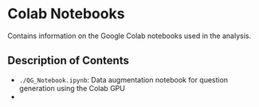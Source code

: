 # Colab Notebooks

Contains information on the Google Colab notebooks used in the analysis.

## Description of Contents
- `./QG_Notebook.ipynb`: Data augmentation notebook for question generation using the Colab GPU
- 